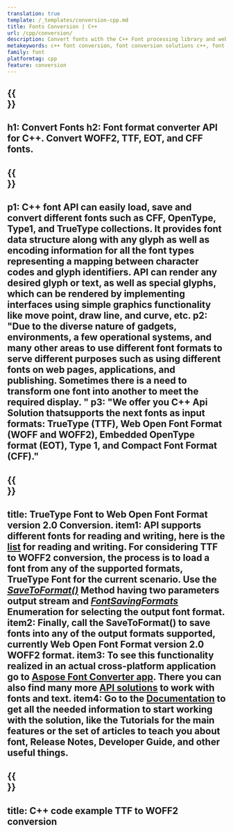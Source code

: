 ```yaml
---
translation: true
template: /_templates/conversion-cpp.md
title: Fonts Conversion | C++
url: /cpp/conversion/
description: Convert fonts with the C++ Font processing library and web applications. Conversion functionality that can work with TTF, WOFF, CFF, EOT and Type 1 fonts.
metakeywords: c++ font conversion, font conversion solutions c++, font conerter cpp
family: font
platformtag: cpp
feature: conversion
---
```


{{<section banner>}}
---
h1: Convert Fonts
h2: Font format converter API for С++. Convert WOFF2, TTF, EOT, and CFF fonts.
---

{{<section overview>}}
---
p1: С++ font API can easily load, save and convert different fonts such as CFF, OpenType, Type1, and TrueType collections. It provides font data structure along with any glyph as well as encoding information for all the font types representing a mapping between character codes and glyph identifiers. API can render any desired glyph or text, as well as special glyphs, which can be rendered by implementing interfaces using simple graphics functionality like move point, draw line, and curve, etc.
p2: "Due to the diverse nature of gadgets, environments, a few operational systems, and many other areas to use different font formats to serve different purposes such as using different fonts on web pages, applications, and publishing. Sometimes there is a need to transform one font into another to meet the required display. "
p3: "We offer you С++ Api Solution thatsupports the next fonts as input formats: TrueType (TTF), Web Open Font Format (WOFF and WOFF2), Embedded OpenType format (EOT), Type 1, and Compact Font Format (CFF)."
---

{{<section feature1>}}
---
title: TrueType Font to Web Open Font Format version 2.0 Conversion.
item1: API supports different fonts for reading and writing, here is the [list](https://docs.aspose.com/font/cpp/convert/#formats-supported-for-reading-andor-writing) for reading and writing. For considering TTF to WOFF2 conversion, the process is to load a font from any of the supported formats, TrueType Font for the current scenario. Use the [*SaveToFormat()*](https://reference.aspose.com/font/cpp/class/aspose.font.font#a670ea97404fd72c2e51b0e8c543c8a45) Method having two parameters output stream and [*FontSavingFormats*](https://reference.aspose.com/font/cpp/namespace/aspose.font#a93d0dcc7c00f5c7027d60e14a5433c74) Enumeration for selecting the output font format. 
item2: Finally, call the SaveToFormat() to save fonts into any of the output formats supported, currently Web Open Font Format version 2.0 WOFF2 format.
item3: To see this functionality realized in an actual cross-platform application go to [Aspose Font Converter app](https://products.aspose.app/font/conversion). There you can also find many more [API solutions](https://products.aspose.app/font/applications) to work with fonts and text.
item4: Go to the [Documentation](https://docs.aspose.com/font/net/) to get all the needed information to start working with the solution, like the Tutorials for the main features or the set of articles to teach you about font, Release Notes, Developer Guide, and other useful things.
---

{{<section codeexample>}}
---
title: C++ code example TTF to WOFF2 conversion
---



